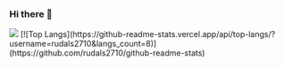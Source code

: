 ### Hi there 👋

<!--
**rudals2710/rudals2710** is a ✨ _special_ ✨ repository because its `README.md` (this file) appears on your GitHub profile.

Here are some ideas to get you started:

- 🔭 I’m currently working on Korea University(Sejong)
- 🌱 I’m currently learning computer software
- 👯 I’m looking to collaborate on ...
- 🤔 I’m looking for help with ...
- 💬 Ask me about ...
- 📫 How to reach me: ...
- 😄 Pronouns: ...
- ⚡ Fun fact: ...
-->

<img src="https://img.shields.io/badge/Robot-00B0D8?style=flat&logo=TypeScript&logoColor=white"/>
[![Top Langs](https://github-readme-stats.vercel.app/api/top-langs/?username=rudals2710&langs_count=8)](https://github.com/rudals2710/github-readme-stats)

